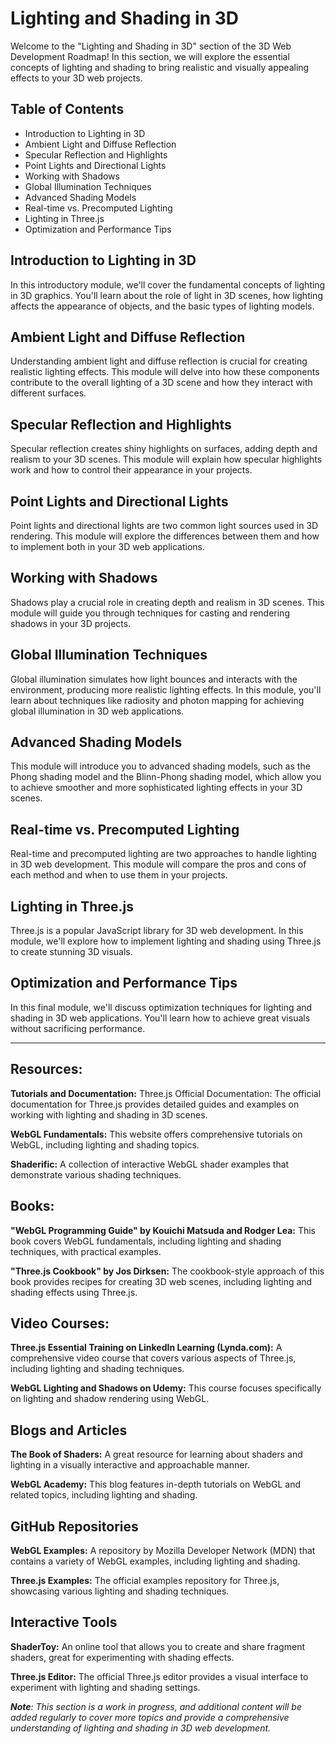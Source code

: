 # Lighting and Shading in 3D

Welcome to the "Lighting and Shading in 3D" section of the 3D Web Development Roadmap! In this section, we will explore the essential concepts of lighting and shading to bring realistic and visually appealing effects to your 3D web projects.

## Table of Contents

- Introduction to Lighting in 3D
- Ambient Light and Diffuse Reflection
- Specular Reflection and Highlights
- Point Lights and Directional Lights
- Working with Shadows
- Global Illumination Techniques
- Advanced Shading Models
- Real-time vs. Precomputed Lighting
- Lighting in Three.js
- Optimization and Performance Tips

## Introduction to Lighting in 3D

In this introductory module, we'll cover the fundamental concepts of lighting in 3D graphics. You'll learn about the role of light in 3D scenes, how lighting affects the appearance of objects, and the basic types of lighting models.

## Ambient Light and Diffuse Reflection

Understanding ambient light and diffuse reflection is crucial for creating realistic lighting effects. This module will delve into how these components contribute to the overall lighting of a 3D scene and how they interact with different surfaces.

## Specular Reflection and Highlights

Specular reflection creates shiny highlights on surfaces, adding depth and realism to your 3D scenes. This module will explain how specular highlights work and how to control their appearance in your projects.

## Point Lights and Directional Lights

Point lights and directional lights are two common light sources used in 3D rendering. This module will explore the differences between them and how to implement both in your 3D web applications.

## Working with Shadows

Shadows play a crucial role in creating depth and realism in 3D scenes. This module will guide you through techniques for casting and rendering shadows in your 3D projects.

## Global Illumination Techniques

Global illumination simulates how light bounces and interacts with the environment, producing more realistic lighting effects. In this module, you'll learn about techniques like radiosity and photon mapping for achieving global illumination in 3D web applications.

## Advanced Shading Models

This module will introduce you to advanced shading models, such as the Phong shading model and the Blinn-Phong shading model, which allow you to achieve smoother and more sophisticated lighting effects in your 3D scenes.

## Real-time vs. Precomputed Lighting

Real-time and precomputed lighting are two approaches to handle lighting in 3D web development. This module will compare the pros and cons of each method and when to use them in your projects.

## Lighting in Three.js

Three.js is a popular JavaScript library for 3D web development. In this module, we'll explore how to implement lighting and shading using Three.js to create stunning 3D visuals.

## Optimization and Performance Tips

In this final module, we'll discuss optimization techniques for lighting and shading in 3D web applications. You'll learn how to achieve great visuals without sacrificing performance.

---

## Resources:
**Tutorials and Documentation:**
Three.js Official Documentation: The official documentation for Three.js provides detailed guides and examples on working with lighting and shading in 3D scenes.

**WebGL Fundamentals:** This website offers comprehensive tutorials on WebGL, including lighting and shading topics.

**Shaderific:** A collection of interactive WebGL shader examples that demonstrate various shading techniques.

## Books:
**"WebGL Programming Guide" by Kouichi Matsuda and Rodger Lea:** This book covers WebGL fundamentals, including lighting and shading techniques, with practical examples.

**"Three.js Cookbook" by Jos Dirksen:** The cookbook-style approach of this book provides recipes for creating 3D web scenes, including lighting and shading effects using Three.js.

## Video Courses:
**Three.js Essential Training on LinkedIn Learning (Lynda.com):** A comprehensive video course that covers various aspects of Three.js, including lighting and shading techniques.

**WebGL Lighting and Shadows on Udemy:** This course focuses specifically on lighting and shadow rendering using WebGL.

## Blogs and Articles
**The Book of Shaders:** A great resource for learning about shaders and lighting in a visually interactive and approachable manner.

**WebGL Academy:** This blog features in-depth tutorials on WebGL and related topics, including lighting and shading.

## GitHub Repositories
**WebGL Examples:** A repository by Mozilla Developer Network (MDN) that contains a variety of WebGL examples, including lighting and shading.

**Three.js Examples:** The official examples repository for Three.js, showcasing various lighting and shading techniques.

## Interactive Tools
**ShaderToy:** An online tool that allows you to create and share fragment shaders, great for experimenting with shading effects.

**Three.js Editor:** The official Three.js editor provides a visual interface to experiment with lighting and shading settings.



_**Note**: This section is a work in progress, and additional content will be added regularly to cover more topics and provide a comprehensive understanding of lighting and shading in 3D web development._
